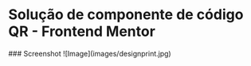  <h1>Solução de componente de código QR - Frontend Mentor</h1>
### Screenshot
![Image](images/designprint.jpg)
